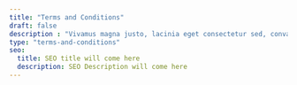 ```yaml
---
title: "Terms and Conditions"
draft: false
description : "Vivamus magna justo, lacinia eget consectetur sed, convallis at tellus. Vivamus magna justo, lacinia eget consectetur sed, convallis at tellus. Cras ultricies ligula sed magna dictum porta."
type: "terms-and-conditions"
seo:
  title: SEO title will come here
  description: SEO Description will come here
---
```


